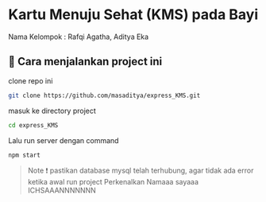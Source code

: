 # Kartu Menuju Sehat (KMS) pada Bayi

Nama Kelompok : Rafqi Agatha, Aditya Eka

## :book: Cara menjalankan project ini

clone repo ini

```bash
git clone https://github.com/masaditya/express_KMS.git
```

masuk ke directory project

```bash
cd express_KMS
```

Lalu run server dengan command

```bash
npm start
```

> Note :exclamation: pastikan database mysql telah terhubung, agar tidak ada error ketika awal run project
Perkenalkan Namaaa sayaaa ICHSAAANNNNNNN

